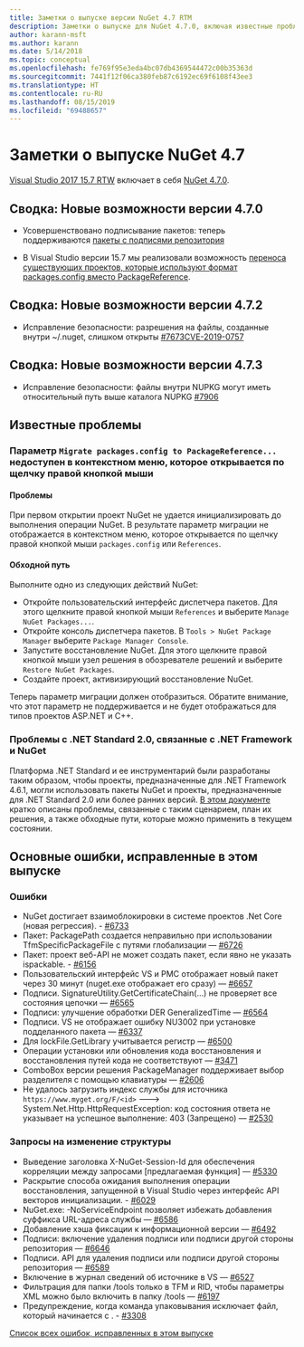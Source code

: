 ```yaml
---
title: Заметки о выпуске версии NuGet 4.7 RTM
description: Заметки о выпуске для NuGet 4.7.0, включая известные проблемы, исправления ошибок, добавленные функции и запросы на изменение структуры.
author: karann-msft
ms.author: karann
ms.date: 5/14/2018
ms.topic: conceptual
ms.openlocfilehash: fe769f95e3eda4bc07db4369544472c00b35363d
ms.sourcegitcommit: 7441f12f06ca380feb87c6192ec69f6108f43ee3
ms.translationtype: HT
ms.contentlocale: ru-RU
ms.lasthandoff: 08/15/2019
ms.locfileid: "69488657"
---
```

# <a name="nuget-47-release-notes"></a>Заметки о выпуске NuGet 4.7

[Visual Studio 2017 15.7 RTW](https://www.visualstudio.com/news/releasenotes/vs2017-relnotes) включает в себя [NuGet 4.7.0](https://dist.nuget.org/win-x86-commandline/v4.7.0/nuget.exe).

## <a name="summary-whats-new-in-470"></a>Сводка: Новые возможности версии 4.7.0

* Усовершенствовано подписывание пакетов: теперь поддерживаются [пакеты с подписями репозитория](https://github.com/NuGet/Home/wiki/Repository-Signatures)

* В Visual Studio версии 15.7 мы реализовали возможность [переноса существующих проектов, которые используют формат packages.config вместо PackageReference](https://docs.microsoft.com/en-us/nuget/consume-packages/migrate-packages-config-to-package-reference).

## <a name="summary-whats-new-in-472"></a>Сводка: Новые возможности версии 4.7.2

* Исправление безопасности: разрешения на файлы, созданные внутри ~/.nuget, слишком открыты [#7673](https://github.com/NuGet/Home/issues/7673)[CVE-2019-0757](https://portal.msrc.microsoft.com/en-us/security-guidance/advisory/CVE-2019-0757)

## <a name="summary-whats-new-in-473"></a>Сводка: Новые возможности версии 4.7.3

* Исправление безопасности: файлы внутри NUPKG могут иметь относительный путь выше каталога NUPKG [#7906](https://github.com/NuGet/Home/issues/7906)

## <a name="known-issues"></a>Известные проблемы

### <a name="the-migrate-packagesconfig-to-packagereference-option-is-not-available-in-the-right-click-context-menu"></a>Параметр `Migrate packages.config to PackageReference...` недоступен в контекстном меню, которое открывается по щелчку правой кнопкой мыши

#### <a name="issue"></a>Проблемы

При первом открытии проект NuGet не удается инициализировать до выполнения операции NuGet. В результате параметр миграции не отображается в контекстном меню, которое открывается по щелчку правой кнопкой мыши `packages.config` или `References`.

#### <a name="workaround"></a>Обходной путь

Выполните одно из следующих действий NuGet:
* Откройте пользовательский интерфейс диспетчера пакетов. Для этого щелкните правой кнопкой мыши `References` и выберите `Manage NuGet Packages...`.
* Откройте консоль диспетчера пакетов. В `Tools > NuGet Package Manager` выберите `Package Manager Console`.
* Запустите восстановление NuGet. Для этого щелкните правой кнопкой мыши узел решения в обозревателе решений и выберите `Restore NuGet Packages`.
* Создайте проект, активизирующий восстановление NuGet.

Теперь параметр миграции должен отобразиться. Обратите внимание, что этот параметр не поддерживается и не будет отображаться для типов проектов ASP.NET и C++.

### <a name="issues-with-net-standard-20-with-net-framework--nuget"></a>Проблемы с .NET Standard 2.0, связанные с .NET Framework и NuGet

Платформа .NET Standard и ее инструментарий были разработаны таким образом, чтобы проекты, предназначенные для .NET Framework 4.6.1, могли использовать пакеты NuGet и проекты, предназначенные для .NET Standard 2.0 или более ранних версий. [В этом документе](https://github.com/dotnet/standard/issues/481) кратко описаны проблемы, связанные с таким сценарием, план их решения, а также обходные пути, которые можно применить в текущем состоянии.

## <a name="top-issues-fixed-in-this-release"></a>Основные ошибки, исправленные в этом выпуске

### <a name="bugs"></a>Ошибки

* NuGet достигает взаимоблокировки в системе проектов .Net Core (новая регрессия). - [#6733](https://github.com/NuGet/Home/issues/6733)
* Пакет: PackagePath создается неправильно при использовании TfmSpecificPackageFile с путями глобализации — [#6726](https://github.com/NuGet/Home/issues/6726)
* Пакет: проект веб-API не может создать пакет, если явно не указать ispackable. - [#6156](https://github.com/NuGet/Home/issues/6156)
* Пользовательский интерфейс VS и PMC отображает новый пакет через 30 минут (nuget.exe отображает его сразу) — [#6657](https://github.com/NuGet/Home/issues/6657)
* Подписи.  SignatureUtility.GetCertificateChain(...) не проверяет все состояния цепочки — [#6565](https://github.com/NuGet/Home/issues/6565)
* Подписи: улучшение обработки DER GeneralizedTime — [#6564](https://github.com/NuGet/Home/issues/6564)
* Подписи. VS не отображает ошибку NU3002 при установке подделанного пакета — [#6337](https://github.com/NuGet/Home/issues/6337)
* Для lockFile.GetLibrary учитывается регистр — [#6500](https://github.com/NuGet/Home/issues/6500)
* Операции установки или обновления кода восстановления и восстановления путей кода не соответствуют — [#3471](https://github.com/NuGet/Home/issues/3471)
* ComboBox версии решения PackageManager поддерживает выбор разделителя с помощью клавиатуры — [#2606](https://github.com/NuGet/Home/issues/2606)
* Не удалось загрузить индекс службы для источника `https://www.myget.org/F/<id>` ---> System.Net.Http.HttpRequestException: код состояния ответа не указывает на успешное выполнение: 403 (Запрещено) — [#2530](https://github.com/NuGet/Home/issues/2530)

### <a name="dcrs"></a>Запросы на изменение структуры

* Выведение заголовка X-NuGet-Session-Id для обеспечения корреляции между запросами [предлагаемая функция] — [#5330](https://github.com/NuGet/Home/issues/5330)
* Раскрытие способа ожидания выполнения операции восстановления, запущенной в Visual Studio через интерфейс API векторов инициализации. - [#6029](https://github.com/NuGet/Home/issues/6029)
* NuGet.exe: -NoServiceEndpoint позволяет избежать добавления суффикса URL-адреса службы — [#6586](https://github.com/NuGet/Home/issues/6586)
* Добавление хэша фиксации к информационной версии — [#6492](https://github.com/NuGet/Home/issues/6492)
* Подписи: включение удаления подписи или подписи другой стороны репозитория — [#6646](https://github.com/NuGet/Home/issues/6646)
* Подписи.  API для удаления подписи или подписи другой стороны репозитория — [#6589](https://github.com/NuGet/Home/issues/6589)
* Включение в журнал сведений об источнике в VS — [#6527](https://github.com/NuGet/Home/issues/6527)
* Фильтрация для папки /tools только в TFM и RID, чтобы параметры XML можно было включить в папку /tools — [#6197](https://github.com/NuGet/Home/issues/6197)
* Предупреждение, когда команда упаковывания исключает файл, который начинается с .  - [#3308](https://github.com/NuGet/Home/issues/3308)

[Список всех ошибок, исправленных в этом выпуске](https://github.com/NuGet/Home/issues?q=is%3Aissue+is%3Aclosed+milestone%3A%224.7")
